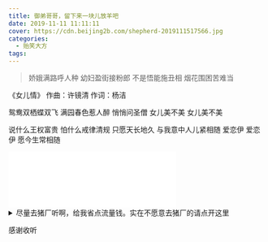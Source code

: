 ```yaml
---
title: 御弟哥哥，留下来一块儿放羊吧
date: 2019-11-11 11:11:11
cover: https://cdn.beijing2b.com/shepherd-2019111517566.jpg
categories:
  - 贻笑大方
tags:
---
```

>娇娥满路呼人种
>幼妇盈街接粉郎
>不是悟能施丑相
>烟花围困苦难当

<!-- more -->

《女儿情》
作曲：许镜清
作词：杨洁

鸳鸯双栖蝶双飞
满园春色惹人醉
悄悄问圣僧
女儿美不美
女儿美不美

说什么王权富贵
怕什么戒律清规
只愿天长地久
与我意中人儿紧相随
爱恋伊
爱恋伊
愿今生常相随

<iframe frameborder="no" border="0" marginwidth="0" marginheight="0" width=330 height=110 src="//music.163.com/outchain/player?type=1&id=82888477&auto=0&height=90"></iframe>

<details>
<summary>尽量去猪厂听啊，给我省点流量钱。实在不愿意去猪厂的请点开这里</summary>

 {% aplayer 女儿情 米云达 https://cdn.beijing2b.com/music/mp3/%E5%A5%B3%E5%84%BF%E6%83%85.mp3 %}

</details>

感谢收听